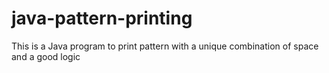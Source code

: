 # java-pattern-printing
This is a Java program to print pattern with a unique combination of space and a good logic
